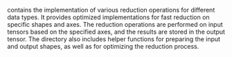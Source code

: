 contains the implementation of various reduction operations for different data types. It provides optimized implementations for fast reduction on specific shapes and axes. The reduction operations are performed on input tensors based on the specified axes, and the results are stored in the output tensor. The directory also includes helper functions for preparing the input and output shapes, as well as for optimizing the reduction process.